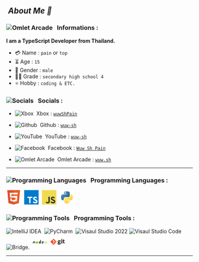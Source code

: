 ## &nbsp;_About Me 👑_

### <img src="https://imgs.search.brave.com/xTQ29gBRF9roy2bvb10t8iUT96qFYmNsXuM09lrHM34/rs:fit:600:600:1/g:ce/aHR0cHM6Ly93d3cu/Y2xrZXIuY29tL2Ns/aXBhcnRzL1MvaC9G/L3EvYy9EL2luZm8t/aGkucG5n" title="Omlet Arcade" alt="Omlet Arcade" width="35" height="35"/>&nbsp; &nbsp;Informations :
  **I am a TypeScript Developer from Thailand.**
- 💳 Name : `pain` or `top`
- ⏳ Age : `15`
- 👨 Gender : `male`
- 👨‍🎓 Grade : `secondary high school 4`
- ⭐ Hobby : `coding & ETC.`
### <img src="https://imgs.search.brave.com/AsLxQu_-aIpiQehPo2nEQXuZ5HcIxHIIWw4__DWZrEk/rs:fit:512:512:1/g:ce/aHR0cHM6Ly9jZG4z/Lmljb25maW5kZXIu/Y29tL2RhdGEvaWNv/bnMvY29sb3JmdWwt/Z3VhY2hlLXNvY2lh/bC1tZWRpYS1sb2dv/cy0xLzE1OS9zb2Np/YWwtbWVkaWFfd2Vi/LTUxMi5wbmc" title="Socials" alt="Socials" width="35" height="35"/>&nbsp; &nbsp;Socials :
- <img src="https://imgs.search.brave.com/dwDLTvAner6mjAuj64pg2I_hMBZQbC0corI8sX7hOlE/rs:fit:128:128:1/g:ce/aHR0cHM6Ly9jZG40/Lmljb25maW5kZXIu/Y29tL2RhdGEvaWNv/bnMvbG9nb3MtYW5k/LWJyYW5kcy81MTIv/Mzg3X1hib3hfbG9n/by0xMjgucG5n" title="Xbox" alt="Xbox" width="23" height="23"/>&nbsp; Xbox : [`wuwShPain`](https://account.xbox.com/en-us/profile?gamertag=wuwShPain)

- <img src="https://imgs.search.brave.com/ij3t5KLpcnSaGFABUAAdPh9IARp5fsbQSBZBRQC7UWE/rs:fit:1200:1200:1/g:ce/aHR0cHM6Ly9sb2dv/cy1kb3dubG9hZC5j/b20vd3AtY29udGVu/dC91cGxvYWRzLzIw/MTYvMDkvR2l0SHVi/X2xvZ28ucG5n" title="Github" alt="Github" width="22" height="22"/>&nbsp; Github : [`wuw-sh`](https://github.com/wuw-sh)

- <img src="https://imgs.search.brave.com/Lh3Jd1lMq38Zi5xeGFs2Yt8nddBASMDyjCZpshserbw/rs:fit:1200:1200:1/g:ce/aHR0cHM6Ly9jbGlw/YXJ0LmluZm8vaW1h/Z2VzL2Njb3ZlcnMv/MTU5MDQzMDY1MnJl/ZC15b3V0dWJlLWxv/Z28tcG5nLXhsLnBu/Zw" title="YouTube" alt="YouTube" width="21" height="14"/>&nbsp; YouTube : [`wuw-sh`](https://m.youtube.com/channel/UCT940bL6xp9HUJ0toiTkxrQ)

- <img src="https://imgs.search.brave.com/RcW5nBXfdSmfbQ0d-CmIjDc8cV9hl-l42NCNlJCm6os/rs:fit:1000:1000:1/g:ce/aHR0cHM6Ly9zZ3Vy/dS5vcmcvd3AtY29u/dGVudC91cGxvYWRz/LzIwMTgvMDIvRmFj/ZWJvb2stUE5HLUlt/YWdlLTcxMjQ0LnBu/Zw" title="Facebook" alt="Facebook" width="19" height="19"/>&nbsp; Facebook : [`Wuw Sh Pain`](https://www.facebook.com/profile.php?id=100024781637005)

- <img src="https://imgs.search.brave.com/Ai3xC6YMdalbmk3y0u9t2ub2UxM4MCqVubuPmwPM1WE/rs:fit:512:512:1/g:ce/aHR0cHM6Ly9pbWFn/ZXMtbmEuc3NsLWlt/YWdlcy1hbWF6b24u/Y29tL2ltYWdlcy9J/LzYxR2JZdktGbFZM/LnBuZw" title="Omlet Arcade" alt="Omlet Arcade" width="20" height="20"/>&nbsp; Omlet Arcade : [`wuw.sh`](https://omlet.gg/profile/wuw.sh)

---

### <img src="https://imgs.search.brave.com/zlOBc3KL-3lurlYhtRTB3N-S3V89AFMeDl3fwznLMIE/rs:fit:300:300:1/g:ce/aHR0cHM6Ly9hc3Nl/dHMud2ViaWNvbnNw/bmcuY29tL3VwbG9h/ZHMvMjAxNy8wMS9Q/cm9ncmFtbWluZy1D/b2RpbmctSWNvbi0z/MDB4MzAwLnBuZw" title="Programming Languages" alt="Programming Languages" width="35" height="35"/>&nbsp; &nbsp;Programming Languages :

<p>
<img src="https://github.com/devicons/devicon/blob/master/icons/html5/html5-original.svg" title="HTML5" alt="HTML5" width="40" height="40"/>&nbsp;
<img src="https://github.com/devicons/devicon/blob/master/icons/typescript/typescript-original.svg" title="TypeScript" alt="TypeScript" width="40" height="40"/>&nbsp;
<img src="https://github.com/devicons/devicon/blob/master/icons/javascript/javascript-original.svg" title="JavaScript" alt="JavaScript" width="40" height="40"/>&nbsp;
<img src="https://github.com/devicons/devicon/blob/master/icons/python/python-original.svg" title="Python" alt="Python" width="40" height="40"/>&nbsp;
  </p>
  
### <img src="https://imgs.search.brave.com/JA99k40TJTWjNfiWDJ5RYYw5VZ3lyfE6cox9GCLVwBE/rs:fit:512:512:1/g:ce/aHR0cHM6Ly9jZG4x/Lmljb25maW5kZXIu/Y29tL2RhdGEvaWNv/bnMvd2ViLWRlc2ln/bi1hbmQtZGV2ZWxv/cG1lbnQtMS0yLzUx/Mi8zOC01MTIucG5n" title="Programming Tools" alt="Programming Tools" width="35" height="35"/>&nbsp; &nbsp;Programming Tools :
  
<p>
<img src="https://imgs.search.brave.com/nBKhAEzefUeVMP8ozvE1Y_QPeOPM3aYVqqB8ls3gock/rs:fit:1024:1024:1/g:ce/aHR0cDovL2xvZ29u/b2lkLmNvbS9pbWFn/ZXMvaW50ZWxsaWot/aWRlYS1sb2dvLnBu/Zw" title="
IntelliJ IDEA" alt="
IntelliJ IDEA" width="40" height="40"/>&nbsp;
<img src="https://imgs.search.brave.com/vR2Ua48MUce2M3q0YuKZCLrdsql1_UVBIZkN8OH2WR8/rs:fit:1200:1200:1/g:ce/aHR0cHM6Ly9jZG4u/aW5mbGVhcm4uY29t/L3dwLWNvbnRlbnQv/dXBsb2Fkcy9weWNo/YXJtLnBuZw" title="PyCharm" alt="PyCharm" width="40" height="40"/>&nbsp;
<img src="https://imgs.search.brave.com/Ti6se0m0BdQADmxoQ-x2y7wkj4sW7e-8rKlay3N1qH8/rs:fit:192:192:1/g:ce/aHR0cHM6Ly9waWNz/LmNvbXB1dGVyYmFz/ZS5kZS85LzkvMi8z/LzAtZTM2ZjgwNTY3/MWMzYjk4MC9sb2dv/LTE5Mi4yODMzNzY0/ZC5wbmc" title="
Visaul Studio 2022" alt="
Visaul Studio 2022" width="40" height="40"/>&nbsp;<img src="https://imgs.search.brave.com/IumAF_gqTlBT1vYvIchPchpzNZQCugrcxfeBTlaYeB0/rs:fit:1200:1200:1/g:ce/aHR0cHM6Ly91c2Vy/LWltYWdlcy5naXRo/dWJ1c2VyY29udGVu/dC5jb20vNjc0NjIx/LzcxMTg3ODAxLTE0/ZTYwYTgwLTIyODAt/MTFlYS05NGM5LWU1/NjU3NmY3NmJhZi5w/bmc" title="
Visaul Studio Code" alt="
Visaul Studio Code" width="40" height="40"/>&nbsp;
<img src="https://bridge-core.app/favicon.svg" title="Bridge." alt="Bridge." width="40" height="40"/>&nbsp;
<img src="https://github.com/devicons/devicon/blob/master/icons/nodejs/nodejs-original-wordmark.svg" title="NodeJS" alt="NodeJS" width="40" height="40"/>&nbsp;
<img src="https://github.com/devicons/devicon/blob/master/icons/git/git-original-wordmark.svg" title="Git" alt="Git" width="40" height="40"/>&nbsp;
</p>

---
<p align="center"><img src="https://komarev.com/ghpvc/?username=wuw6248&style=flat-square&color=blue" alt=""></p>
